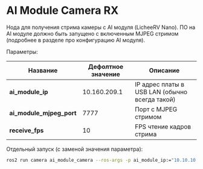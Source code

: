 # AI Module Camera RX

Нода для получения стрима камеры с AI модуля (LicheeRV Nano). ПО на AI модуле должно быть запущено с включенным MJPEG стримом (подробнее в разделе про конфигурацию AI модуля).

Параметры:

| Название             | Дефолтное значение | Описание                                       |
|----------------------|--------------------|------------------------------------------------|
| **ai_module_ip**         | 10.160.209.1       | IP адрес платы в USB LAN (обычно всегда такой) |
| **ai_module_mjpeg_port** | 7777               | Порт с MJPEG стримом                           |
| **receive_fps**          | 10                 | FPS чтение кадров стрима                       |


Отдельный запуск (с заменой значения параметра):

```bash
ros2 run camera ai_module_camera --ros-args -p ai_module_ip:="10.10.10.1"
```